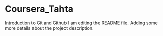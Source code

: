 # Coursera_Tahta
Introduction to Git and Github
I am editing the README file. Adding some more details about the project description.
